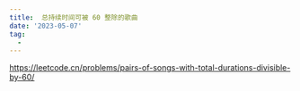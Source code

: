 ```yaml
---
title:  总持续时间可被 60 整除的歌曲
date: '2023-05-07'
tag:
  - 
---
```

<https://leetcode.cn/problems/pairs-of-songs-with-total-durations-divisible-by-60/>
